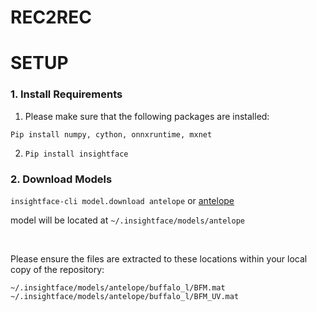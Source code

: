 # REC2REC


# SETUP
### 1. Install Requirements
  1. Please make sure that the following packages are installed:
  
  ```Pip install numpy, cython, onnxruntime, mxnet ```
  
  2. ```Pip install insightface```


### 2. Download Models
  ```insightface-cli model.download antelope```
  or [antelope](https://onedrive.live.com/?authkey=%21ADJ0aAOSsc90neY&cid=4A83B6B633B029CC&id=4A83B6B633B029CC%215837&parId=4A83B6B633B029CC%215834&action=locate)
  
  model will be located at ```~/.insightface/models/antelope```
  
  <br>
  
  Please ensure the files are extracted to these locations within your local copy of the repository:
  ```
  ~/.insightface/models/antelope/buffalo_l/BFM.mat
  ~/.insightface/models/antelope/buffalo_l/BFM_UV.mat
  ```
